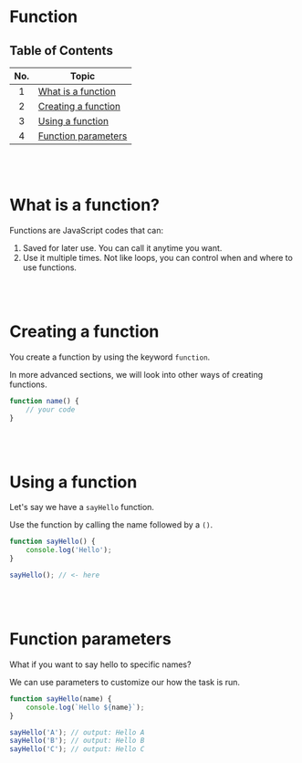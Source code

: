 # Function

## Table of Contents

| No. | Topic                                       |
| :-: | ------------------------------------------- |
|  1  | [What is a function](#what-is-a-function)   |
|  2  | [Creating a function](#creating-a-function) |
|  3  | [Using a function](#using-a-function)       |
|  4  | [Function parameters](#function-parameters) |

<br /><br />

# What is a function?

Functions are JavaScript codes that can:

1. Saved for later use. You can call it anytime you want.
2. Use it multiple times. Not like loops, you can control when and where to use
   functions.

<br /><br />

# Creating a function

You create a function by using the keyword `function`.

In more advanced sections, we will look into other ways of creating functions.

```js
function name() {
	// your code
}
```

<br /><br />

# Using a function

Let's say we have a `sayHello` function.

Use the function by calling the name followed by a `()`.

```js
function sayHello() {
	console.log('Hello');
}

sayHello(); // <- here
```

<br /><br />

# Function parameters

What if you want to say hello to specific names?

We can use parameters to customize our how the task is run.

```js
function sayHello(name) {
	console.log(`Hello ${name}`);
}

sayHello('A'); // output: Hello A
sayHello('B'); // output: Hello B
sayHello('C'); // output: Hello C
```
